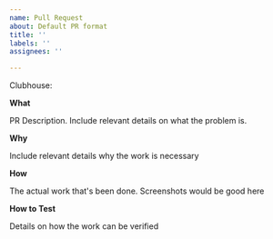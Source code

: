 ```yaml
---
name: Pull Request
about: Default PR format
title: ''
labels: ''
assignees: ''

---
```


Clubhouse:

**What**

PR Description. Include relevant details on what the problem is. 

**Why**

Include relevant details why the work is necessary 

**How**

The actual work that's been done. Screenshots would be good here

**How to Test**

Details on how the work can be verified

